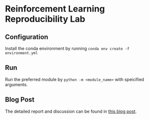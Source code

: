 # Reinforcement Learning Reproducibility Lab

## Configuration
Install the conda environment by running `conda env create -f environment.yml`

## Run
Run the preferred module by `python -m <module_name>` with speicified arguments.

## Blog Post
The detailed report and discussion can be found in [this blog post](https://robbie-luo.github.io/RL_project/).
